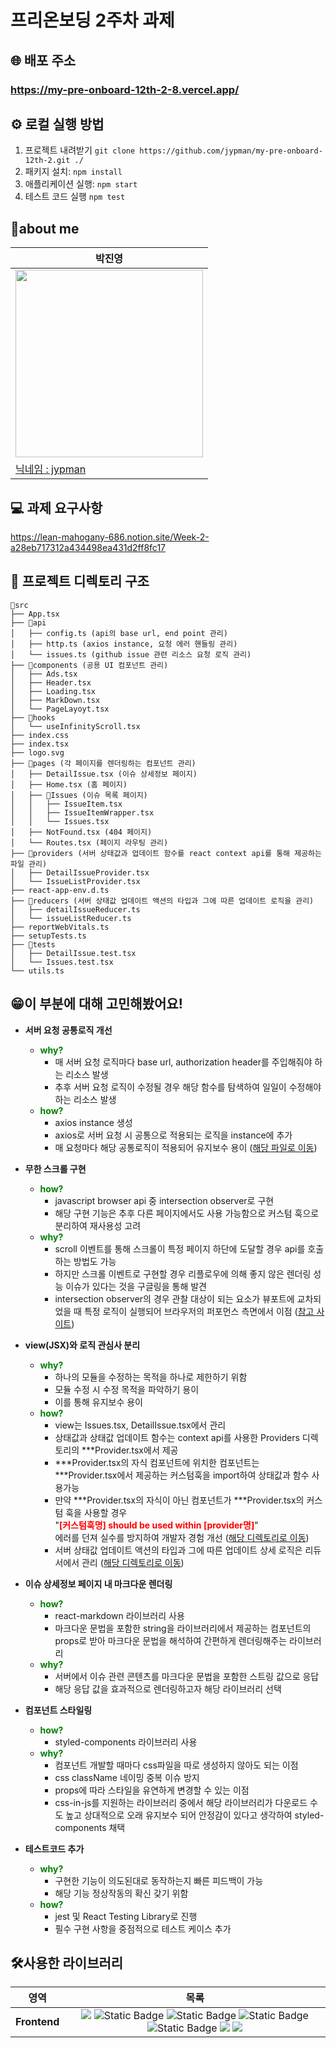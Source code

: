 # 프리온보딩 2주차 과제
## 🌐 배포 주소
### https://my-pre-onboard-12th-2-8.vercel.app/

## ⚙ 로컬 실행 방법

1. 프로젝트 내려받기 `git clone https://github.com/jypman/my-pre-onboard-12th-2.git ./`
2. 패키지 설치: `npm install`
3. 애플리케이션 실행: `npm start`
4. 테스트 코드 실행 `npm test`


## 🙋‍about me

| 박진영                                                                                            |
|------------------------------------------------------------------------------------------------|
| <img src="https://avatars.githubusercontent.com/u/69949824?v=4.png" width="300" height="300"/> |
| [닉네임 : jypman](https://github.com/jypman)|

## 💻 과제 요구사항
https://lean-mahogany-686.notion.site/Week-2-a28eb717312a434498ea431d2ff8fc17

## 📁 프로젝트 디렉토리 구조
```
📂src
├── App.tsx
├── 📂api
│   ├── config.ts (api의 base url, end point 관리)
│   ├── http.ts (axios instance, 요청 에러 핸들링 관리)
│   └── issues.ts (github issue 관련 리소스 요청 로직 관리)
├── 📂components (공용 UI 컴포넌트 관리)
│   ├── Ads.tsx
│   ├── Header.tsx
│   ├── Loading.tsx
│   ├── MarkDown.tsx
│   └── PageLayoyt.tsx
├── 📂hooks
│   └── useInfinityScroll.tsx
├── index.css
├── index.tsx
├── logo.svg
├── 📂pages (각 페이지를 렌더링하는 컴포넌트 관리)
│   ├── DetailIssue.tsx (이슈 상세정보 페이지)
│   ├── Home.tsx (홈 페이지)
│   ├── 📂Issues (이슈 목록 페이지)
│   │   ├── IssueItem.tsx
│   │   ├── IssueItemWrapper.tsx
│   │   └── Issues.tsx
│   ├── NotFound.tsx (404 페이지)
│   └── Routes.tsx (페이지 라우팅 관리)
├── 📂providers (서버 상태값과 업데이트 함수를 react context api를 통해 제공하는 파일 관리)
│   ├── DetailIssueProvider.tsx
│   └── IssueListProvider.tsx
├── react-app-env.d.ts
├── 📂reducers (서버 상태값 업데이트 액션의 타입과 그에 따른 업데이트 로직을 관리)
│   ├── detailIssueReducer.ts
│   └── issueListReducer.ts
├── reportWebVitals.ts
├── setupTests.ts
├── 📂tests
│   ├── DetailIssue.test.tsx
│   └── Issues.test.tsx
└── utils.ts
```

## 😁이 부분에 대해 고민해봤어요!
- **서버 요청 공통로직 개선**
  - <span style="color:green;font-weight:bold">why?</span>
    - 매 서버 요청 로직마다 base url, authorization header를 주입해줘야 하는 리소스 발생
    - 추후 서버 요청 로직이 수정될 경우 해당 함수를 탐색하여 일일이 수정해야 하는 리소스 발생
  - <span style="color:green;font-weight:bold">how?</span>
    - axios instance 생성
    - axios로 서버 요청 시 공통으로 적용되는 로직을 instance에 추가
    - 매 요청마다 해당 공통로직이 적용되어 유지보수 용이
      ([해당 파일로 이동](./src/api/http.ts))
  

- **무한 스크롤 구현**
  - <span style="color:green;font-weight:bold">how?</span>
    - javascript browser api 중 intersection observer로 구현
    - 해당 구현 기능은 추후 다른 페이지에서도 사용 가능함으로 커스텀 훅으로 분리하여 재사용성 고려
  - <span style="color:green;font-weight:bold">why?</span>
    - scroll 이벤트를 통해 스크롤이 특정 페이지 하단에 도달할 경우 api를 호출하는 방법도 가능
    - 하지만 스크롤 이벤트로 구현할 경우 리플로우에 의해 좋지 않은 렌더링 성능 이슈가 있다는 것을 구글링을 통해 발견
    - intersection observer의 경우 관찰 대상이 되는 요소가 뷰포트에 교차되었을 때 특정 로직이 실행되어 브라우저의 퍼포먼스 측면에서 이점
      ([참고 사이트](https://tech.kakaoenterprise.com/149))


- **view(JSX)와 로직 관심사 분리**
  - <span style="color:green;font-weight:bold">why?</span>
    - 하나의 모듈을 수정하는 목적을 하나로 제한하기 위함
    - 모듈 수정 시 수정 목적을 파악하기 용이
    - 이를 통해 유지보수 용이
  - <span style="color:green;font-weight:bold">how?</span>
    - view는 Issues.tsx, DetailIssue.tsx에서 관리
    - 상태값과 상태값 업데이트 함수는 context api를 사용한 Providers 디렉토리의 ***Provider.tsx에서 제공
    - ***Provider.tsx의 자식 컴포넌트에 위치한 컴포넌트는 <br/> ***Provider.tsx에서 제공하는 커스텀훅을 import하여 상태값과 함수 사용가능
    - 만약 ***Provider.tsx의 자식이 아닌 컴포넌트가 ***Provider.tsx의 커스텀 훅을 사용할 경우 <br/>"<span style="color:red;font-weight:bold">[커스텀훅명] should be used within [provider명]</span>"<br/> 에러를 던져 실수를 방지하여 개발자 경험 개선 ([해당 디렉토리로 이동](./src/providers/))
    - 서버 상태값 업데이트 액션의 타입과 그에 따른 업데이트 상세 로직은 리듀서에서 관리 ([해당 디렉토리로 이동](./src/reducers/))


- **이슈 상세정보 페이지 내 마크다운 렌더링**
  - <span style="color:green;font-weight:bold">how?</span>
    - react-markdown 라이브러리 사용
    - 마크다운 문법을 포함한 string을 라이브러리에서 제공하는 컴포넌트의 props로 받아 마크다운 문법을 해석하여 간편하게 렌더링해주는 라이브러리
  - <span style="color:green;font-weight:bold">why?</span>
    - 서버에서 이슈 관련 콘텐츠를 마크다운 문법을 포함한 스트링 값으로 응답
    - 해당 응답 값을 효과적으로 렌더링하고자 해당 라이브러리 선택


- **컴포넌트 스타일링**
  - <span style="color:green;font-weight:bold">how?</span>
    - styled-components 라이브러리 사용
  - <span style="color:green;font-weight:bold">why?</span>
    - 컴포넌트 개발할 때마다 css파일을 따로 생성하지 않아도 되는 이점
    - css className 네이밍 중복 이슈 방지
    - props에 따라 스타일을 유연하게 변경할 수 있는 이점
    - css-in-js를 지원하는 라이브러리 중에서 해당 라이브러리가 다운로드 수도 높고
      상대적으로 오래 유지보수 되어 안정감이 있다고 생각하여 styled-components 채택


- **테스트코드 추가**
  - <span style="color:green;font-weight:bold">why?</span>
    - 구현한 기능이 의도된대로 동작하는지 빠른 피드백이 가능
    - 해당 기능 정상작동의 확신 갖기 위함
  - <span style="color:green;font-weight:bold">how?</span>
    - jest 및 React Testing Library로 진행
    - 필수 구현 사항을 중점적으로 테스트 케이스 추가

## 🛠사용한 라이브러리
<div>

영역|목록|
:--------:|:-------------------------------------------------------------------------------------------------------------------------------------------------------------------------------------------------------------------------------------------------------------------------------------------------------------------------------------------------------------------------------------------------------------------------------------------------------------------------------------:|
**Frontend** | <img src="https://img.shields.io/badge/react-61DAFB?style=for-the-badge&logo=react&logoColor=black"> <img alt="Static Badge" src="https://img.shields.io/badge/Axios-%235A29E4?style=for-the-badge&logo=axios&logoColor=white"> <img alt="Static Badge" src="https://img.shields.io/badge/react%20markdown-%23000000?style=for-the-badge&logo=markdown&logoColor=white"> <img alt="Static Badge" src="https://img.shields.io/badge/Jest-%23C21325?style=for-the-badge&logo=Jest&logoColor=white"> <img alt="Static Badge" src="https://img.shields.io/badge/Testing%20Library-%23E33332?style=for-the-badge&logo=Testing%20Library&logoColor=white"> <img src="https://img.shields.io/badge/styledcomponents-DB7093.svg?&style=for-the-badge&logo=styledcomponents&logoColor=white"> <img src="https://img.shields.io/badge/React Router-CA4245.svg?&style=for-the-badge&logo=reactrouter&logoColor=white"> 
</div>